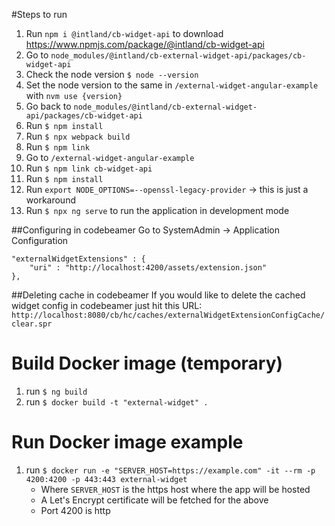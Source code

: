 
#Steps to run

1. Run `npm i @intland/cb-widget-api` to download https://www.npmjs.com/package/@intland/cb-widget-api
2. Go to `node_modules/@intland/cb-external-widget-api/packages/cb-widget-api`
3. Check the node version `$ node --version`
4. Set the node version to the same in `/external-widget-angular-example` with `nvm use {version}`
5. Go back to `node_modules/@intland/cb-external-widget-api/packages/cb-widget-api`
6. Run `$ npm install`
7. Run `$ npx webpack build`
8. Run `$ npm link`
9. Go to `/external-widget-angular-example`
10. Run `$ npm link cb-widget-api`
11. Run `$ npm install` 
12. Run `export NODE_OPTIONS=--openssl-legacy-provider` -> this is just a workaround
13. Run `$ npx ng serve` to run the application in development mode

##Configuring in codebeamer
Go to SystemAdmin -> Application Configuration
```
"externalWidgetExtensions" : {
    "uri" : "http://localhost:4200/assets/extension.json"
},
```

##Deleting cache in codebeamer
If you would like to delete the cached widget config in codebeamer just hit this URL:
`http://localhost:8080/cb/hc/caches/externalWidgetExtensionConfigCache/clear.spr`

# Build Docker image (temporary)
1. run `$ ng build`
2. run `$ docker build -t "external-widget" .`

# Run Docker image example
1. run `$ docker run -e "SERVER_HOST=https://example.com" -it --rm -p 4200:4200 -p 443:443 external-widget`
   * Where `SERVER_HOST` is the https host where the app will be hosted
   * A Let's Encrypt certificate will be fetched for the above
   * Port 4200 is http
